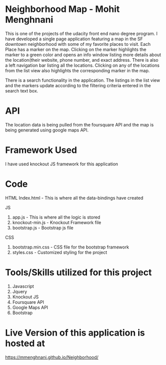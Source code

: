 
# Neighborhood Map - Mohit Menghnani

This is one of the projects of the udacity front end nano degree program. I have developed a single page application featuring a map in the SF downtown neighborhood with some of my favorite places to visit. Each Place has a marker on the map. Clicking on the marker highlights the marker to a green color and opens an info window listing more details about the location(their website, phone number, and exact address. There is also a left navigation bar listing all the locations. Clicking on any of the locations from the list view also highlights the corresponding marker in the map.

There is a search functionality in the application. The listings in the list view and the markers update according to the filtering criteria entered in the search text box.

# API
The location data is being pulled from the foursquare API and the map is being generated using google maps API. 

# Framework Used
I have used knockout JS framework for this application

# Code
HTML
Index.html - This is where all the data-bindings have created

JS
1) app.js - This is where all the logic is stored
2) knockout-min.js - Knockout Framework file
3) bootstrap.js - Bootstrap js file

CSS 
1) bootstrap.min.css - CSS file for the bootstrap framework
2) styles.css - Customized styling for the project

# Tools/Skills utilized for this project
1) Javascript
2) Jquery
3) Knockout JS
4) Foursquare API
5) Google Maps API
6) Bootstrap

# Live Version of this application is hosted at 
https://mmenghnani.github.io/Neighborhood/





